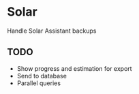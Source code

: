 # Solar

Handle Solar Assistant backups

## TODO

- Show progress and estimation for export
- Send to database
- Parallel queries
